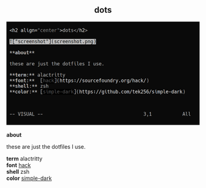 <h2 align="center">dots</h2>

!["screenshot"](screenshot.png)

**about**

these are just the dotfiles I use. 
  
**term** alactritty  
**font**  [hack](https://sourcefoundry.org/hack/)  
**shell** zsh  
**color** [simple-dark](https://github.com/tek256/simple-dark)  

